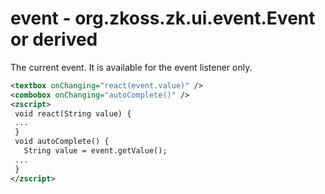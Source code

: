 # event - <javadoc>org.zkoss.zk.ui.event.Event</javadoc> or derived

The current event. It is available for the event listener only.

```xml
<textbox onChanging="react(event.value)" />
<combobox onChanging="autoComplete()" />
<zscript>
 void react(String value) {
 ...
 }
 void autoComplete() {
   String value = event.getValue();
 ...
 }
</zscript>
```


